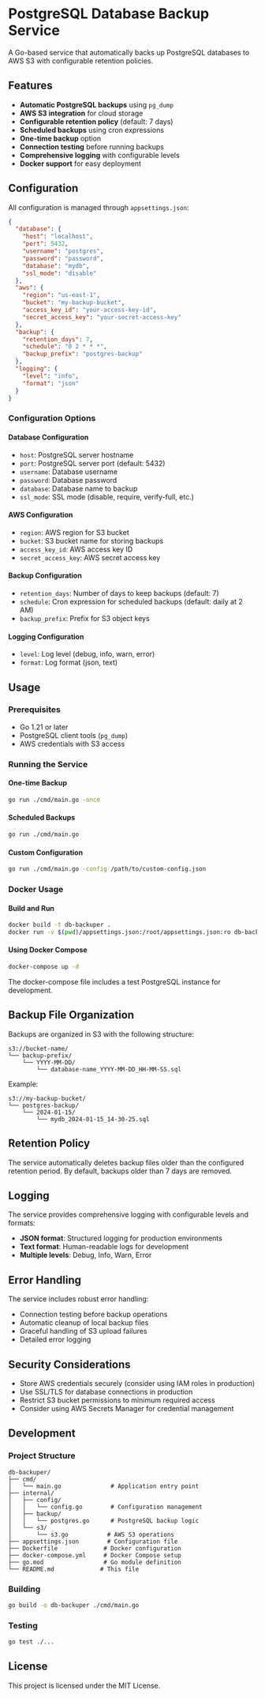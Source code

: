 # PostgreSQL Database Backup Service

A Go-based service that automatically backs up PostgreSQL databases to AWS S3 with configurable retention policies.

## Features

- **Automatic PostgreSQL backups** using `pg_dump`
- **AWS S3 integration** for cloud storage
- **Configurable retention policy** (default: 7 days)
- **Scheduled backups** using cron expressions
- **One-time backup** option
- **Connection testing** before running backups
- **Comprehensive logging** with configurable levels
- **Docker support** for easy deployment

## Configuration

All configuration is managed through `appsettings.json`:

```json
{
  "database": {
    "host": "localhost",
    "port": 5432,
    "username": "postgres",
    "password": "password",
    "database": "mydb",
    "ssl_mode": "disable"
  },
  "aws": {
    "region": "us-east-1",
    "bucket": "my-backup-bucket",
    "access_key_id": "your-access-key-id",
    "secret_access_key": "your-secret-access-key"
  },
  "backup": {
    "retention_days": 7,
    "schedule": "0 2 * * *",
    "backup_prefix": "postgres-backup"
  },
  "logging": {
    "level": "info",
    "format": "json"
  }
}
```

### Configuration Options

#### Database Configuration
- `host`: PostgreSQL server hostname
- `port`: PostgreSQL server port (default: 5432)
- `username`: Database username
- `password`: Database password
- `database`: Database name to backup
- `ssl_mode`: SSL mode (disable, require, verify-full, etc.)

#### AWS Configuration
- `region`: AWS region for S3 bucket
- `bucket`: S3 bucket name for storing backups
- `access_key_id`: AWS access key ID
- `secret_access_key`: AWS secret access key

#### Backup Configuration
- `retention_days`: Number of days to keep backups (default: 7)
- `schedule`: Cron expression for scheduled backups (default: daily at 2 AM)
- `backup_prefix`: Prefix for S3 object keys

#### Logging Configuration
- `level`: Log level (debug, info, warn, error)
- `format`: Log format (json, text)

## Usage

### Prerequisites

- Go 1.21 or later
- PostgreSQL client tools (`pg_dump`)
- AWS credentials with S3 access

### Running the Service

#### One-time Backup
```bash
go run ./cmd/main.go -once
```

#### Scheduled Backups
```bash
go run ./cmd/main.go
```

#### Custom Configuration
```bash
go run ./cmd/main.go -config /path/to/custom-config.json
```

### Docker Usage

#### Build and Run
```bash
docker build -t db-backuper .
docker run -v $(pwd)/appsettings.json:/root/appsettings.json:ro db-backuper
```

#### Using Docker Compose
```bash
docker-compose up -d
```

The docker-compose file includes a test PostgreSQL instance for development.

## Backup File Organization

Backups are organized in S3 with the following structure:
```
s3://bucket-name/
└── backup-prefix/
    └── YYYY-MM-DD/
        └── database-name_YYYY-MM-DD_HH-MM-SS.sql
```

Example:
```
s3://my-backup-bucket/
└── postgres-backup/
    └── 2024-01-15/
        └── mydb_2024-01-15_14-30-25.sql
```

## Retention Policy

The service automatically deletes backup files older than the configured retention period. By default, backups older than 7 days are removed.

## Logging

The service provides comprehensive logging with configurable levels and formats:

- **JSON format**: Structured logging for production environments
- **Text format**: Human-readable logs for development
- **Multiple levels**: Debug, Info, Warn, Error

## Error Handling

The service includes robust error handling:

- Connection testing before backup operations
- Automatic cleanup of local backup files
- Graceful handling of S3 upload failures
- Detailed error logging

## Security Considerations

- Store AWS credentials securely (consider using IAM roles in production)
- Use SSL/TLS for database connections in production
- Restrict S3 bucket permissions to minimum required access
- Consider using AWS Secrets Manager for credential management

## Development

### Project Structure
```
db-backuper/
├── cmd/
│   └── main.go              # Application entry point
├── internal/
│   ├── config/
│   │   └── config.go        # Configuration management
│   ├── backup/
│   │   └── postgres.go      # PostgreSQL backup logic
│   └── s3/
│       └── s3.go           # AWS S3 operations
├── appsettings.json        # Configuration file
├── Dockerfile             # Docker configuration
├── docker-compose.yml     # Docker Compose setup
├── go.mod                 # Go module definition
└── README.md             # This file
```

### Building
```bash
go build -o db-backuper ./cmd/main.go
```

### Testing
```bash
go test ./...
```

## License

This project is licensed under the MIT License.
